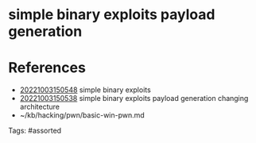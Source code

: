 # simple binary exploits payload generation

# References
- [20221003150548](/zet/20221003150548/) simple binary exploits
- [20221003150538](/zet/20221003150538/) simple binary exploits payload generation changing architecture
- ~/kb/hacking/pwn/basic-win-pwn.md

Tags:
    #assorted

